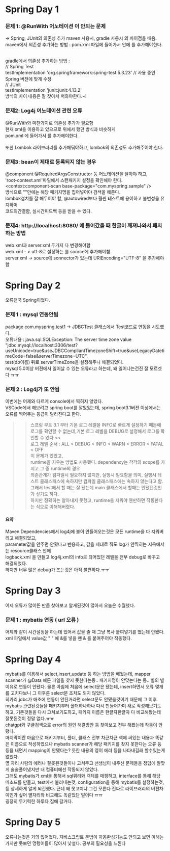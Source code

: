 # Spring Day 1

### 문제 1: @RunWith 어노테이션 이 안되는 문제<br>
-> Spring, JUnit의 의존성 추가
maven 사용시, gradle 사용시 의 차이점을 배움.<br>
maven에서 의존성 추가하는 방법 : pom.xml 파일에 들어가서 <dependencies> 안에
   <dependency> 를 추가해야한다.<br><br> 

gradle에서 의존성 추가하는 방법 :<br>
    // Spring Test<br>
    testImplementation 'org.springframework:spring-test:5.3.23' // 사용 중인 Spring 버전에 맞게 수정<br>
    // JUnit<br>
    testImplementation 'junit:junit:4.13.2'<br>
방식의 차이 내용은 잘 찾아서 퍼와야한다.~!<br>


### 문제2: Log4j 어노테이션 관련 오류<br>
@RunWith와 마찬가지로 의존성 추가가 필요함<br>
현재 xml을 이용하고 있으므로 위에서 했던 방식과 비슷하게<br>
pom.xml 에 들어가서    <dependency> 를 추가해야한다.<br><br>
또한 Lombok 라이브러리를 추가해둬야하고, lombok의 의존성도 추가해주어야 한다.



### 문제3: bean이 제대로 등록되지 않는 경우<br>
@component @RequiredArgsConstructor 등 어노테이션을 달아야 하고,<br>
'root-context.xml'파일에서 스캔패키지 설정을 확인해야 한다.<br>
<context:component-scan base-package="com.myspring.sample" /><br>
방식으로 ""안에는 해당 패키지명을 집어넣어야 검색을 해준다.<br>
lombok설치를 잘 해두어야 함, @autowired보다 훨씬 테스트에 용이하고 불변성을 유지하며<br>
코드의간결함, 실시간피드백 등을 받을 수 있다.




### 문제4: http://localhost:8080/ 에 들어갔을 때 한글이 깨져나와서 패치하는 방법<br>
web.xml과 server.xml 두가지 다 변경해야함<br>
web.xml - > utf-8로 설정하는 <filter>를 source에 추가해야함. <br>
server.xml -> source에 sonnector가 있는데 URIEncoding="UTF-8" 을 추가해야함<br>


# Spring Day 2
 
오류천국 Spring이었다.

### 문제 1 : mysql 연동안됨
package com.myspring.test1 -> JDBCTest 클래스에서 Test코드로 연동을 시도했다. <br>
오류내용 : java.sql.SQLException: The server time zone value <br>
"jdbc:mysql://localhost:3306/test?useUnicode=true&useJDBCCompliantTimezoneShift=true&useLegacyDatetimeCode=false&serverTimezone=UTC",<br>
test(db이름) 뒤로 serverTimeZone을 설정해주니 해결되었다. <Br>
mysql 5.0이상 버젼에서 일어날 수 있는 오류라고 하는데, 왜 일어나는건진 잘 모르겟다 ㅠㅠ <Br>

### 문제 2 : Log4j가 또 안됨
이번에는 어제와 다르게 console에서 찍히지 않았다.  <Br>
VSCode에서 해보려고 spring boot를 깔았었는데, spring boot3.1버젼 이상에서는 오류를 찍어주는 등급이 달라진다고 한다. <Br>
>>스프링 부트 3.1 부터 기본 로그 레벨을 INFO로 빠르게 설정하기 때문에 로그를 확인할 수 없는데,기본 로그 레벨을 DEBUG로 설정해서 로그를 확인할 수 있다.<<
<br>로그 레벨 순서 : ALL < DEBUG < INFO < WARN < ERROR < FATAL < OFF <br>
이 문제가 있었고, <br>
runtime을 지우는 방법도 사용했다. dependency는 각각의 scope를 가지고 그 중 runtime의 경우 <br>
의존관계가 컴파일시 필요하지 않지만, 실행시 필요함을 의미, 실행시 테스트 클래스패스에 속하지만 컴파일 클래스패스에는 속하지 않는다고 함.<br>
그래서 test에서 할 때는 잘 됐는데 main 클래스에서 할때는 안됐던것인가 싶기도 하다.<br>
하지만 정확히는 알아내지 못했고, runtime을 지워야 웬만하면 작동한다는 식으로 이해해버렸다. <br>

#### 요약
Maven Dependencies에서 log4j에 불이 안들어오는것은 모든 runtime을 다 지워버리고 해결되었고,<br>
parameter값을 안주면 안줬다고 반응하고, 값을 제대로 줘도 log가 안찍히는 지옥에서는 resource클래스 안에 <br>
logback.xml 을 만들고 log4j.xml의 info로 되어있던 레벨을 전부 debug로 바꾸고 해결되었다.<br>
하지만 너무 많은 debug가 뜨는것은 아직 불편하다.ㅜㅜ

# Spring Day 3

어제 오류가 많이뜬 만큼 찾아보고 알게된것이 많아서 오늘은 수월했다.

### 문제 1 : mybatis 연동 ( url 오류 )

어제와 같이 시간설정을 하는데 있어서 값을 줄 때 그냥 복사 붙여넣기를 했는데 안됐다. <br>
xml 파일에서 value값 " " 에 &를 넣을 땐 &amp; 를 붙여주어야 작동했다.<br>

# Spring Day 4

mybatis를 이용해서 select,insert,update 등 하는 방법을 배웠는데, mapper scanner가 @Data 해둔 파일을 찾지 못한다는둥.. 패키지명이 안맞는다는 둥.. 별의 별 이유로 연동이 안됐다. 물론 아침에 처음에 select문은 됐는데, insert하면서 오류 몇개를 고치다보니 그 이후론 select문 조차도 되지 않았다.<br>
히카리,jdbc가 애초에 연동이 안된거라면 select문도 안됐을것이기 때문에 그 이후 mybatis 관련된것들을 패키지부터 폴더하나하나 다시 만들어가며 새로 작성해보기도 하고, 기존것들을 다시 고쳐보기도하고, 패키지 이름은 한글자한글자 다 비교해봤는데 잘못된것이 정말 없다.ㅠㅠ <br>
chatgpt와 구글검색으로 error의 원인 해결방안 등 찾아보고 전부 해봤는데 작동이 안됐다.<br>
마지막이란 마음으로 패키지부터, 폴더, 클래스 전부 차근차근 책에 써있는 내용과 똑같은 이름으로 작성하였으나 mybatis scanner가 해당 패키지를 찾지 못한다는 오류 등등을 내면서 mapping이 안됐다는? 듯한 내용의 영어 에러 등을 나타내길래 할수있는게 없었다.<br>
옆 자리 사람의 에러나 잘못된것들이나 고쳐주고 선생님이 내주신 문제들을 정답에 알맞게 술술풀어냈지만 내 컴퓨터에선 작동되지 않았다.<br>
그래도 mybatis가 xml을 통해서 sql쿼리와 객체를 매핑하고, interface를 통해 해당 메소드를 만들고, test에서 불러내는것, configuration을 통해 mybatis를 설정하는것, 등 상세하게 알게 되긴했다. 근데 왜 못고치냐 그건 모른다 진짜로 라이브러리의 버젼차이인가 싶어 옆자리와 비교해도 똑같았단 말이다 ㅠㅠ<br>
굉장히 무기력한 하루다 집에 갈거다.<br>


# Spring Day 5

오류나는것은 거의 없어졌다.
자바스크립트 문법이 자동완성기능도 안되고 보면 이해는 가지만 못보던 명령어들이 많아서 낯설다. 공부의 필요성을 느낀다
